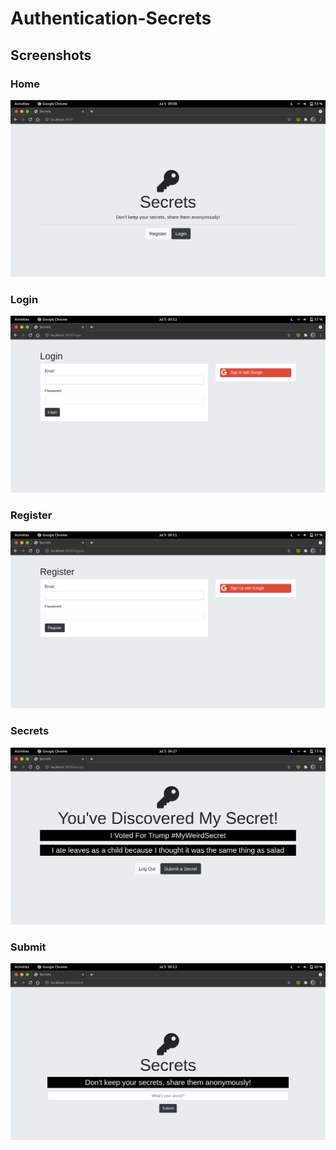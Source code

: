 # Authentication-Secrets

##  Screenshots

### Home

<img src="https://github.com/amantyagi22/Authentication-Secrets/blob/main/images/Home.png?raw=true"/>

### Login

<img src="https://github.com/amantyagi22/Authentication-Secrets/blob/main/images/Login.png?raw=true"/>

### Register

<img src="https://github.com/amantyagi22/Authentication-Secrets/blob/main/images/Register.png?raw=true"/>

### Secrets

<img src="https://github.com/amantyagi22/Authentication-Secrets/blob/main/images/Secrets.png?raw=true"/>

### Submit

<img src="https://github.com/amantyagi22/Authentication-Secrets/blob/main/images/Submit.png?raw=true"/>

